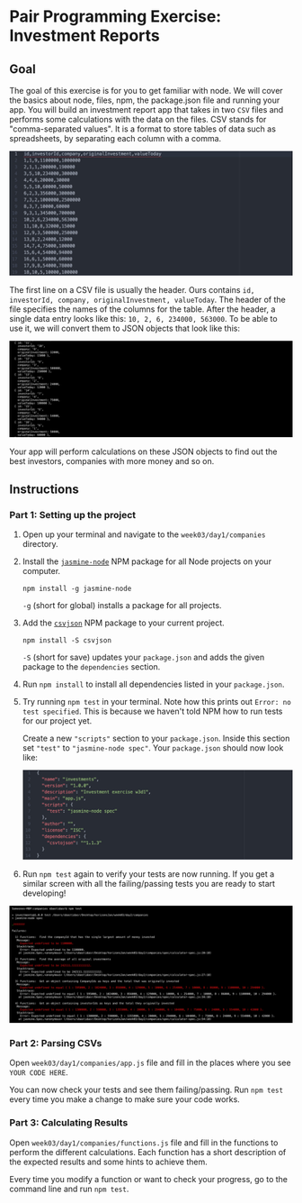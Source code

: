 # Pair Programming Exercise: Investment Reports

## Goal

The goal of this exercise is for you to get familiar with node. We will cover
the basics about node, files, npm, the package.json file and running your app.
You will build an investment report app that takes in two `CSV` files and
performs some calculations with the data on the files. CSV stands for
"comma-separated values". It is a format to store tables of data such as
spreadsheets, by separating each column with a comma.

![CSV](images/capture1.jpeg)

The first line on a CSV file is usually the header. Ours contains `id,
investorId, company, originalInvestment, valueToday`. The header of the file
specifies the names of the columns for the table. After the header, a single
data entry looks like this: `10, 2, 6, 234000, 563000`. To be able to use it, we
will convert them to JSON objects that look like this:

![JSON](images/capture2.jpeg)

Your app will perform calculations on these JSON objects to find out the best
investors, companies with more money and so on.

## Instructions

### Part 1: Setting up the project

1. Open up your terminal and navigate to the `week03/day1/companies` directory.
1. Install the [`jasmine-node`](https://www.npmjs.com/package/jasmine-node) NPM
   package for all Node projects on your computer.

   ```
   npm install -g jasmine-node
   ```

   `-g` (short for global) installs a package for all projects.

1. Add the [`csvjson`](https://github.com/pradeep-mishra/csvjson) NPM package to
   your current project.

   ```
   npm install -S csvjson
   ```

   `-S` (short for save) updates your `package.json` and adds the given package
   to the `dependencies` section.
1. Run `npm install` to install all dependencies listed in your `package.json`.
1. Try running `npm test` in your terminal. Note how this prints out
   `Error: no test specified`. This is because we haven't told NPM how to
   run tests for our project yet.

   Create a new `"scripts"` section to your `package.json`. Inside this section
   set `"test"` to `"jasmine-node spec"`. Your `package.json` should now look
   like:

   ![Package](images/capture3.jpeg)

1. Run `npm test` again to verify your tests are now running. If you get a
   similar screen with all the failing/passing tests you are ready to start
   developing!

  ![Failing Tests](images/capture4.jpeg)

### Part 2: Parsing CSVs

Open `week03/day1/companies/app.js` file and fill in the places where you see
`YOUR CODE HERE`.

You can now check your tests and see them failing/passing. Run `npm test` every
time you make a change to make sure your code works.

### Part 3: Calculating Results

Open `week03/day1/companies/functions.js` file and fill in the functions to
perform the different calculations. Each function has a short description of the
expected results and some hints to achieve them.  

Every time you modify a function or want to check your progress, go to the
command line and run `npm test`.

